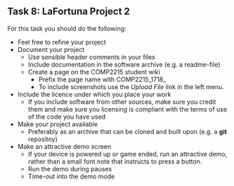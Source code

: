 Task 8: LaFortuna Project 2
--

For this task you should do the following:
* Feel free to refine your project
* Document your project
  * Use sensible header comments in your files
  * Include documentation in the software archive (e.g. a readme-file)
  * Create a page on the COMP2215 student wiki
    * Prefix the page name with COMP2215_1718_
    * To include screenshots use the *Upload File* link in the left menu.
* Include the licence under which you place your work
  * If you include software from other sources, make sure you credit them and make sure you licensing is compliant with the terms of use of the code you have used
* Make your project available
  * Preferably as an archive that can be cloned and built upon (e.g. a **git** repositoy)
* Make an attractive demo screen
  * If your device is powered up or game ended, run an attractive demo, rather than a small font note that instructs to press a button.
  * Run the demo during pauses
  * Time-out into the demo mode